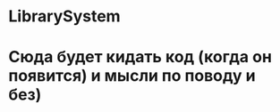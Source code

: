 LibrarySystem
=============
Сюда будет кидать код (когда он появится) и мысли по поводу и без)
=================================================================

